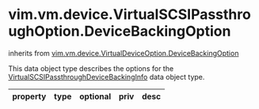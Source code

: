 vim.vm.device.VirtualSCSIPassthroughOption.DeviceBackingOption
==============================================================
inherits from [vim.vm.device.VirtualDeviceOption.DeviceBackingOption](docs/vim.vm.device.VirtualDeviceOption.DeviceBackingOption.md)


This data object type describes    the options for the    <a href="vim.vm.device.VirtualSCSIPassthrough.DeviceBackingInfo.md">VirtualSCSIPassthroughDeviceBackingInfo</a> data object type.

| property | type | optional | priv | desc |
|:---------|:-----|:---------|:-----|:-----|


